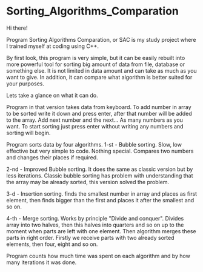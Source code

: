 # Sorting_Algorithms_Comparation

Hi there!

Program Sorting Algorithms Comparation, or SAC is my study project where I trained myself at coding using C++.

By first look, this program is very simple, but it can be easily rebuilt into more powerful tool for sorting big amount of data from file, database or something else. It is not limited in data amount and can take as much as you want to give. In addition, it can compare what algorithm is better suited for your purposes.

Lets take a glance on what it can do.

Program in that version takes data from keyboard. To add number in array to be sorted write it down and press enter, after that number will be added to the array. Add next number and the next... As many numbers as you want. To start sorting just press enter without writing any numbers and sorting will begin.

Program sorts data by four algorithms.
1-st - Bubble sorting. Slow, low effective but very simple to code. Nothing special. Compares two numbers and changes their places if required.

2-nd - Improved Bubble sorting. It does the same as classic version but by less iterations. Classic bubble sorting has problem with understanding that the array may be already sorted, this version solved the problem.

3-d - Insertion sorting. finds the smallest number in array and places as first element, then finds bigger than the first and places it after the smallest and so on.

4-th - Merge sorting. Works by principle "Divide and conquer". Divides array into two halves, then this halves into quarters and so on up to the moment when parts are left with one element. Then algorithm merges these parts in right order. Firstly we receive parts with two already sorted elements, then four, eight and so on.

Program counts how much time was spent on each algorithm and by how many iterations it was done.
